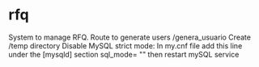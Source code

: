 # rfq
System to manage RFQ.
Route to generate users /genera_usuario
Create /temp directory
Disable MySQL strict mode:
In my.cnf file
add this line under the [mysqld] section
sql_mode= ""
then restart mySQL service
